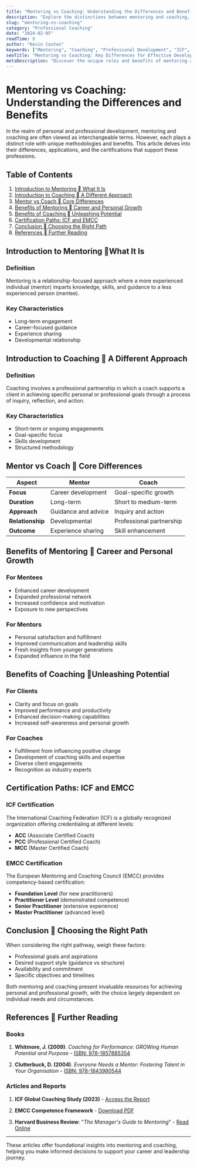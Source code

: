 ```yaml
---
title: "Mentoring vs Coaching: Understanding the Differences and Benefits"
description: "Explore the distinctions between mentoring and coaching, their unique benefits, certifications from ICF and EMCC, and how they shape personal and professional growth."
slug: "mentoring-vs-coaching"
category: "Professional Coaching"
date: "2024-02-05"
readTime: 8
author: "Kevin Couton"
keywords: ["Mentoring", "Coaching", "Professional Development", "ICF", "EMCC", "Leadership", "Career Growth"]
seoTitle: "Mentoring vs Coaching: Key Differences for Effective Development"
metaDescription: "Discover the unique roles and benefits of mentoring and coaching. Explore ICF and EMCC certifications and their impact on leadership growth." 
---
```


# Mentoring vs Coaching: Understanding the Differences and Benefits

In the realm of personal and professional development, mentoring and coaching are often viewed as interchangeable terms. However, each plays a distinct role with unique methodologies and benefits. This article delves into their differences, applications, and the certifications that support these professions.

## Table of Contents

1. [Introduction to Mentoring  What It Is](#introduction-to-mentoring--what-it-is)
2. [Introduction to Coaching  A Different Approach](#introduction-to-coaching--a-different-approach)
3. [Mentor vs Coach  Core Differences](#mentor-vs-coach--core-differences)
4. [Benefits of Mentoring  Career and Personal Growth](#benefits-of-mentoring--career-and-personal-growth)
5. [Benefits of Coaching  Unleashing Potential](#benefits-of-coaching--unleashing-potential)
6. [Certification Paths: ICF and EMCC](#certification-paths-icf-and-emcc)
7. [Conclusion  Choosing the Right Path](#conclusion--choosing-the-right-path)
8. [References  Further Reading](#references--further-reading)

## Introduction to Mentoring  What It Is

### Definition

Mentoring is a relationship-focused approach where a more experienced individual (mentor) imparts knowledge, skills, and guidance to a less experienced person (mentee).

### Key Characteristics

- Long-term engagement
- Career-focused guidance
- Experience sharing
- Developmental relationship

## Introduction to Coaching  A Different Approach

### Definition

Coaching involves a professional partnership in which a coach supports a client in achieving specific personal or professional goals through a process of inquiry, reflection, and action.

### Key Characteristics

- Short-term or ongoing engagements
- Goal-specific focus
- Skills development
- Structured methodology

## Mentor vs Coach  Core Differences

| Aspect | Mentor | Coach |
|--------|--------|-------|
| **Focus** | Career development | Goal-specific growth |
| **Duration** | Long-term | Short to medium-term |
| **Approach** | Guidance and advice | Inquiry and action |
| **Relationship** | Developmental | Professional partnership |
| **Outcome** | Experience sharing | Skill enhancement |

## Benefits of Mentoring  Career and Personal Growth

### For Mentees

- Enhanced career development
- Expanded professional network
- Increased confidence and motivation
- Exposure to new perspectives

### For Mentors

- Personal satisfaction and fulfillment
- Improved communication and leadership skills
- Fresh insights from younger generations
- Expanded influence in the field

## Benefits of Coaching  Unleashing Potential

### For Clients

- Clarity and focus on goals
- Improved performance and productivity
- Enhanced decision-making capabilities
- Increased self-awareness and personal growth

### For Coaches

- Fulfillment from influencing positive change
- Development of coaching skills and expertise
- Diverse client engagements
- Recognition as industry experts

## Certification Paths: ICF and EMCC

### ICF Certification

The International Coaching Federation (ICF) is a globally recognized organization offering credentialing at different levels:

- **ACC** (Associate Certified Coach)
- **PCC** (Professional Certified Coach)
- **MCC** (Master Certified Coach)

### EMCC Certification

The European Mentoring and Coaching Council (EMCC) provides competency-based certification:

- **Foundation Level** (for new practitioners)
- **Practitioner Level** (demonstrated competence)
- **Senior Practitioner** (extensive experience)
- **Master Practitioner** (advanced level)

## Conclusion  Choosing the Right Path

When considering the right pathway, weigh these factors:

- Professional goals and aspirations
- Desired support style (guidance vs structure)
- Availability and commitment
- Specific objectives and timelines

Both mentoring and coaching present invaluable resources for achieving personal and professional growth, with the choice largely dependent on individual needs and circumstances.

## References  Further Reading

### Books

1. **Whitmore, J. (2009)**. *Coaching for Performance: GROWing Human Potential and Purpose* - [ISBN: 978-1857885354](https://www.amazon.com/Coaching-Performance-Potential-Purpose-Leadership/dp/185788535X)

2. **Clutterbuck, D. (2004)**. *Everyone Needs a Mentor: Fostering Talent in Your Organisation* - [ISBN: 978-1843980544](https://www.amazon.com/Everyone-Needs-Mentor-Fostering-Organisation/dp/1843980545)

### Articles and Reports

1. **ICF Global Coaching Study (2023)** - [Access the Report](https://coachfederation.org/research/global-coaching-study)

2. **EMCC Competence Framework** - [Download PDF](https://www.emccglobal.org/research/competence-framework)

3. **Harvard Business Review**: "*The Manager's Guide to Mentoring*" - [Read Online](https://hbr.org/2004/01/the-managers-role-as-coach-and-mentor)

---

These articles offer foundational insights into mentoring and coaching, helping you make informed decisions to support your career and leadership journey.

